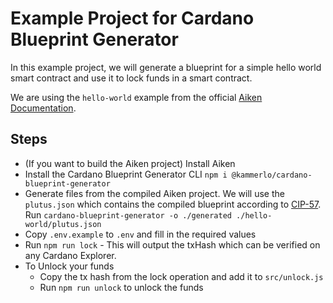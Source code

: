 # Example Project for Cardano Blueprint Generator
In this example project, we will generate a blueprint for a simple hello world smart contract 
and use it to lock funds in a smart contract.

We are using the `hello-world` example from the official [Aiken Documentation](https://aiken-lang.org/example--hello-world/basics).


## Steps
- (If you want to build the Aiken project) Install Aiken
- Install the Cardano Blueprint Generator CLI `npm i @kammerlo/cardano-blueprint-generator`
- Generate files from the compiled Aiken project. 
We will use the `plutus.json` which contains the compiled blueprint according to [CIP-57](https://developers.cardano.org/docs/governance/cardano-improvement-proposals/cip-0057/).
Run `cardano-blueprint-generator -o ./generated ./hello-world/plutus.json`
- Copy `.env.example` to `.env` and fill in the required values
- Run `npm run lock` - This will output the txHash which can be verified on any Cardano Explorer.
- To Unlock your funds
  - Copy the tx hash from the lock operation and add it to `src/unlock.js`
  - Run `npm run unlock` to unlock the funds


